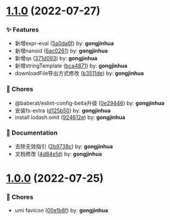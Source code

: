 # [1.1.0](https://github.com/babe-rat/utils/compare/1.0.0...1.1.0) (2022-07-27)


### ✨ Features

* 新增expr-eval ([5a0da6f](https://github.com/babe-rat/utils/commit/5a0da6f)) by: **gongjinhua**
* 新增nanoid ([6ac0261](https://github.com/babe-rat/utils/commit/6ac0261)) by: **gongjinhua**
* 新增qs ([371d093](https://github.com/babe-rat/utils/commit/371d093)) by: **gongjinhua**
* 新增stringTemplate ([bca4871](https://github.com/babe-rat/utils/commit/bca4871)) by: **gongjinhua**
* downloadFile导出方式修改 ([b3511de](https://github.com/babe-rat/utils/commit/b3511de)) by: **gongjinhua**


### 🎫 Chores

* @baberat/eslint-config-beita升级 ([0e29446](https://github.com/babe-rat/utils/commit/0e29446)) by: **gongjinhua**
* 安装fs-extra ([d125b50](https://github.com/babe-rat/utils/commit/d125b50)) by: **gongjinhua**
* install lodash.omit ([924612e](https://github.com/babe-rat/utils/commit/924612e)) by: **gongjinhua**


### 📝 Documentation

* 去除无效指引 ([2b9738c](https://github.com/babe-rat/utils/commit/2b9738c)) by: **gongjinhua**
* 文档修改 ([4d84e1d](https://github.com/babe-rat/utils/commit/4d84e1d)) by: **gongjinhua**



# [1.0.0](https://github.com/babe-rat/utils/compare/00e1b6f...1.0.0) (2022-07-25)


### 🎫 Chores

* umi favicon ([00e1b6f](https://github.com/babe-rat/utils/commit/00e1b6f)) by: **gongjinhua**



